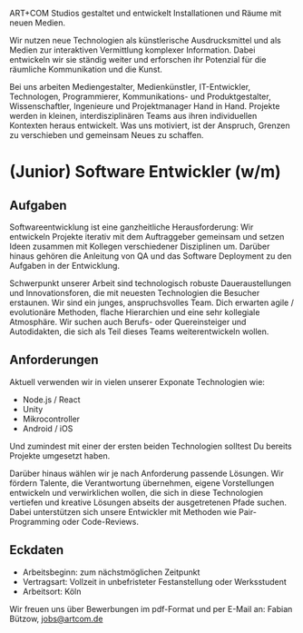 ART+COM Studios gestaltet und entwickelt Installationen und Räume mit neuen Medien.

Wir nutzen neue Technologien als künstlerische Ausdrucksmittel und als Medien zur interaktiven Vermittlung komplexer Information. Dabei entwickeln wir sie ständig weiter und erforschen ihr Potenzial für die räumliche Kommunikation und die Kunst.

Bei uns arbeiten Mediengestalter, Medienkünstler, IT-Entwickler, Technologen, Programmierer, Kommunikations- und Produktgestalter, Wissenschaftler, Ingenieure und Projektmanager Hand in Hand. Projekte werden in kleinen, interdisziplinären Teams aus ihren individuellen Kontexten heraus entwickelt. Was uns motiviert, ist der Anspruch, Grenzen zu verschieben und gemeinsam Neues zu schaffen.

# (Junior) Software Entwickler (w/m)

## Aufgaben

Softwareentwicklung ist eine ganzheitliche Herausforderung: Wir entwickeln Projekte iterativ mit dem Auftraggeber gemeinsam und setzen Ideen zusammen mit Kollegen verschiedener Disziplinen um. Darüber hinaus gehören die Anleitung von QA und das Software Deployment zu den Aufgaben in der Entwicklung.

Schwerpunkt unserer Arbeit sind technologisch robuste Daueraustellungen und Innovationsforen, die mit neuesten Technologien die Besucher erstaunen. Wir sind ein junges, anspruchsvolles Team. Dich erwarten agile / evolutionäre Methoden, flache Hierarchien und eine sehr kollegiale Atmosphäre. Wir suchen auch Berufs- oder Quereinsteiger und Autodidakten, die sich als Teil dieses Teams weiterentwickeln wollen.

## Anforderungen

Aktuell verwenden wir in vielen unserer Exponate Technologien wie:

* Node.js / React
* Unity
* Mikrocontroller
* Android / iOS

Und zumindest mit einer der ersten beiden Technologien solltest Du bereits Projekte umgesetzt haben.

Darüber hinaus wählen wir je nach Anforderung passende Lösungen. Wir fördern Talente, die Verantwortung übernehmen, eigene Vorstellungen entwickeln und verwirklichen wollen, die sich in diese Technologien vertiefen und kreative Lösungen abseits der ausgetretenen Pfade suchen. Dabei unterstützen sich unsere Entwickler mit Methoden wie Pair-Programming oder Code-Reviews.

## Eckdaten

* Arbeitsbeginn: zum nächstmöglichen Zeitpunkt
* Vertragsart: Vollzeit in unbefristeter Festanstellung oder Werksstudent
* Arbeitsort: Köln

Wir freuen uns über Bewerbungen im pdf-Format und per E-Mail an: Fabian Bützow, <jobs@artcom.de>
